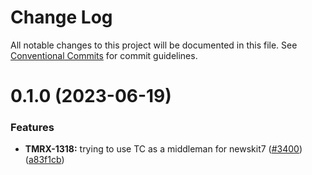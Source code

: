 # Change Log

All notable changes to this project will be documented in this file.
See [Conventional Commits](https://conventionalcommits.org) for commit guidelines.

# 0.1.0 (2023-06-19)


### Features

* **TMRX-1318:** trying to use TC as a middleman for newskit7 ([#3400](https://github.com/newsuk/times-components/issues/3400)) ([a83f1cb](https://github.com/newsuk/times-components/commit/a83f1cb78b1db5315cc4c3e711c3283cc9f189e5))
